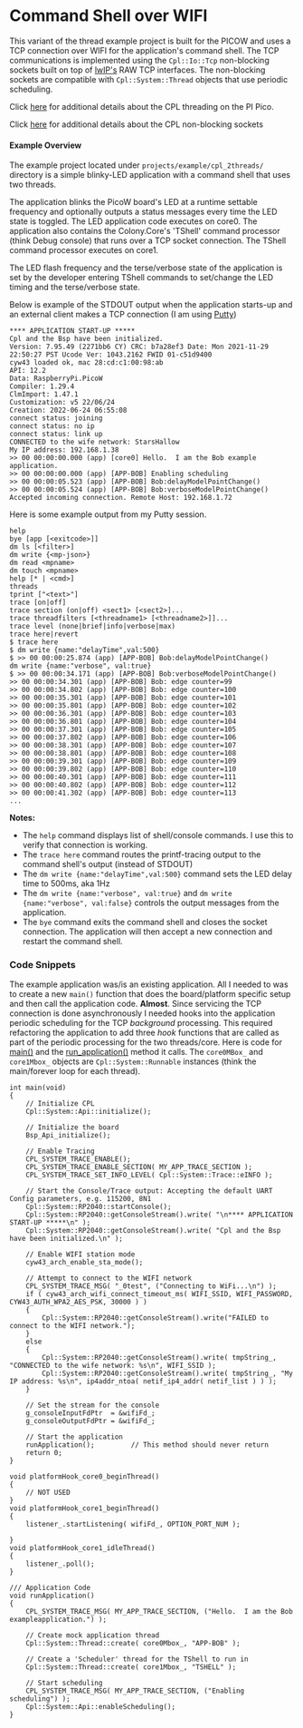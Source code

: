 # Command Shell over WIFI

This variant of the thread example project is built for the PICOW and uses a TCP
connection over WIFI for the application's command shell.  The TCP communications 
is implemented using the `Cpl::Io::Tcp` non-blocking sockets built on top of 
[lwIP's](https://savannah.nongnu.org/projects/lwip/) RAW TCP interfaces.  The 
non-blocking sockets are compatible with `Cpl::System::Thread` objects that use 
periodic scheduling.  

Click [here](https://github.com/johnttaylor/colony.pico/blob/main/README.md) for additional details about the CPL threading on the PI Pico. 

Click [here](https://github.com/johnttaylor/colony.pico/blob/main/src/Cpl/Io/Tcp/README.md) for additional details about the CPL non-blocking sockets 

#### Example Overview
The example project located under `projects/example/cpl_2threads/` directory is a simple blinky-LED application with a command shell that uses two threads.

The application blinks the PicoW board's LED at a runtime settable frequency and optionally outputs a status messages every time the LED state is toggled.  The LED application code executes on core0. The application also contains the Colony.Core's 'TShell' command processor (think Debug console) that runs over a TCP socket connection. The TShell command processor executes on core1.

The LED flash frequency and the terse/verbose state of the application is set by the developer entering TShell commands to set/change the LED timing and the terse/verbose state.

Below is example of the STDOUT output when the application starts-up and an external client makes a TCP connection (I am using [Putty](https://www.putty.org/))
```
**** APPLICATION START-UP *****
Cpl and the Bsp have been initialized.
Version: 7.95.49 (2271bb6 CY) CRC: b7a28ef3 Date: Mon 2021-11-29 22:50:27 PST Ucode Ver: 1043.2162 FWID 01-c51d9400
cyw43 loaded ok, mac 28:cd:c1:00:98:ab
API: 12.2
Data: RaspberryPi.PicoW
Compiler: 1.29.4
ClmImport: 1.47.1
Customization: v5 22/06/24
Creation: 2022-06-24 06:55:08
connect status: joining
connect status: no ip
connect status: link up
CONNECTED to the wife network: StarsHallow
My IP address: 192.168.1.38
>> 00 00:00:00.000 (app) [core0] Hello.  I am the Bob example application.
>> 00 00:00:00.000 (app) [APP-BOB] Enabling scheduling
>> 00 00:00:05.523 (app) [APP-BOB] Bob:delayModelPointChange()
>> 00 00:00:05.524 (app) [APP-BOB] Bob:verboseModelPointChange()
Accepted incoming connection. Remote Host: 192.168.1.72
```

Here is some example output from my Putty session.
```
help
bye [app [<exitcode>]]
dm ls [<filter>]
dm write {<mp-json>}
dm read <mpname>
dm touch <mpname>
help [* | <cmd>]
threads
tprint ["<text>"]
trace [on|off]
trace section (on|off) <sect1> [<sect2>]...
trace threadfilters [<threadname1> [<threadname2>]]...
trace level (none|brief|info|verbose|max)
trace here|revert
$ trace here
$ dm write {name:"delayTime",val:500}
$ >> 00 00:00:25.874 (app) [APP-BOB] Bob:delayModelPointChange()
dm write {name:"verbose", val:true}
$ >> 00 00:00:34.171 (app) [APP-BOB] Bob:verboseModelPointChange()
>> 00 00:00:34.301 (app) [APP-BOB] Bob: edge counter=99
>> 00 00:00:34.802 (app) [APP-BOB] Bob: edge counter=100
>> 00 00:00:35.301 (app) [APP-BOB] Bob: edge counter=101
>> 00 00:00:35.801 (app) [APP-BOB] Bob: edge counter=102
>> 00 00:00:36.301 (app) [APP-BOB] Bob: edge counter=103
>> 00 00:00:36.801 (app) [APP-BOB] Bob: edge counter=104
>> 00 00:00:37.301 (app) [APP-BOB] Bob: edge counter=105
>> 00 00:00:37.802 (app) [APP-BOB] Bob: edge counter=106
>> 00 00:00:38.301 (app) [APP-BOB] Bob: edge counter=107
>> 00 00:00:38.801 (app) [APP-BOB] Bob: edge counter=108
>> 00 00:00:39.301 (app) [APP-BOB] Bob: edge counter=109
>> 00 00:00:39.802 (app) [APP-BOB] Bob: edge counter=110
>> 00 00:00:40.301 (app) [APP-BOB] Bob: edge counter=111
>> 00 00:00:40.802 (app) [APP-BOB] Bob: edge counter=112
>> 00 00:00:41.302 (app) [APP-BOB] Bob: edge counter=113
...
```
 
__Notes:__
* The `help` command displays list of shell/console commands.  I use this to verify that connection is working.
* The `trace here` command routes the printf-tracing output to the command shell's output (instead of STDOUT)
* The `dm write {name:"delayTime",val:500}` command sets the LED delay time to 500ms, aka 1Hz
* The `dm write {name:"verbose", val:true}` and `dm write {name:"verbose", val:false}` controls the output messages from the application.
* The `bye` command exits the command shell and closes the socket connection.  The application will then accept a new connection and restart the command shell.
 

### Code Snippets
The example application was/is an existing application.  All I needed to was to
create a new `main()` function that does the board/platform specific setup and then call the application code.  __Almost__. Since servicing the TCP connection is done asynchronously I needed hooks into the application periodic scheduling for the TCP _background_ processing. This required refactoring the application to add three _hook_ functions that are called as part of the periodic processing for the two threads/core. Here is code for [main()](https://github.com/johnttaylor/colony.pico/blob/main/projects/examples/cpl_2threads/wifi/picow/main.cpp) and the [run_application()](https://github.com/johnttaylor/colony.pico/blob/main/projects/examples/cpl_2threads/application.cpp) method it calls.  The `core0MBox_` and `core1Mbox_` objects are  `Cpl::System::Runnable` instances (think the main/forever loop for each thread).

```
int main(void)
{
    // Initialize CPL
    Cpl::System::Api::initialize();

    // Initialize the board
    Bsp_Api_initialize();

    // Enable Tracing
    CPL_SYSTEM_TRACE_ENABLE();
    CPL_SYSTEM_TRACE_ENABLE_SECTION( MY_APP_TRACE_SECTION );
    CPL_SYSTEM_TRACE_SET_INFO_LEVEL( Cpl::System::Trace::eINFO );
    
    // Start the Console/Trace output: Accepting the default UART Config parameters, e.g. 115200, 8N1
    Cpl::System::RP2040::startConsole();
    Cpl::System::RP2040::getConsoleStream().write( "\n**** APPLICATION START-UP *****\n" );
    Cpl::System::RP2040::getConsoleStream().write( "Cpl and the Bsp have been initialized.\n" );

    // Enable WIFI station mode
    cyw43_arch_enable_sta_mode();

    // Attempt to connect to the WIFI network
    CPL_SYSTEM_TRACE_MSG( "_0test", ("Connecting to WiFi...\n") );
    if ( cyw43_arch_wifi_connect_timeout_ms( WIFI_SSID, WIFI_PASSWORD, CYW43_AUTH_WPA2_AES_PSK, 30000 ) )
    {
        Cpl::System::RP2040::getConsoleStream().write("FAILED to connect to the WIFI network.");
    }
    else
    {
        Cpl::System::RP2040::getConsoleStream().write( tmpString_, "CONNECTED to the wife network: %s\n", WIFI_SSID );
        Cpl::System::RP2040::getConsoleStream().write( tmpString_, "My IP address: %s\n", ip4addr_ntoa( netif_ip4_addr( netif_list ) ) );
    }

    // Set the stream for the console
    g_consoleInputFdPtr  = &wifiFd_;
    g_consoleOutputFdPtr = &wifiFd_;

    // Start the application
    runApplication();         // This method should never return
    return 0;
}

void platformHook_core0_beginThread()
{
    // NOT USED
}
void platformHook_core1_beginThread()
{
    listener_.startListening( wifiFd_, OPTION_PORT_NUM );

}
void platformHook_core1_idleThread()
{
    listener_.poll();
}
```
```
/// Application Code
void runApplication()
{
    CPL_SYSTEM_TRACE_MSG( MY_APP_TRACE_SECTION, ("Hello.  I am the Bob exampleapplication.") );

    // Create mock application thread 
    Cpl::System::Thread::create( core0Mbox_, "APP-BOB" );

    // Create a 'Scheduler' thread for the TShell to run in
    Cpl::System::Thread::create( core1Mbox_, "TSHELL" );

    // Start scheduling
    CPL_SYSTEM_TRACE_MSG( MY_APP_TRACE_SECTION, ("Enabling scheduling") );
    Cpl::System::Api::enableScheduling();
}
```